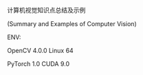 计算机视觉知识点总结及示例

(Summary and Examples of Computer Vision)

ENV:

OpenCV 4.0.0 Linux 64

PyTorch 1.0 CUDA 9.0